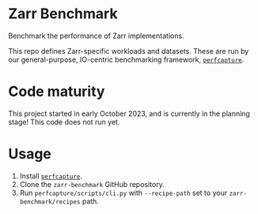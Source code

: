 # Zarr Benchmark

Benchmark the performance of Zarr implementations.

This repo defines Zarr-specific workloads and datasets. These are run by our general-purpose,
IO-centric benchmarking framework, [`perfcapture`](https://github.com/zarr-developers/perfcapture).

# Code maturity

This project started in early October 2023, and is currently in the planning stage!
This code does not run yet.

# Usage

1. Install [`perfcapture`](https://github.com/zarr-developers/perfcapture).
2. Clone the `zarr-benchmark` GitHub repository.
3. Run `perfcapture/scripts/cli.py` with `--recipe-path` set to your `zarr-benchmark/recipes` path.
